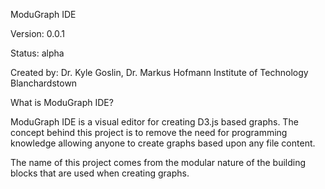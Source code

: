 ModuGraph IDE 

Version: 0.0.1

Status: alpha


Created by: Dr. Kyle Goslin, Dr. Markus Hofmann
Institute of Technology Blanchardstown


What is ModuGraph IDE?

ModuGraph IDE is a visual editor for creating D3.js based graphs.
The concept behind this project is to remove the need for programming knowledge
allowing anyone to create graphs based upon any file content.

The name of this project comes from the modular nature of the building blocks
that are used when creating graphs.

